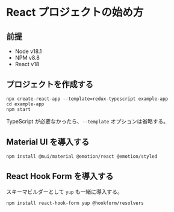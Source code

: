 # React プロジェクトの始め方

## 前提

- Node v18.1
- NPM v8.8
- React v18

## プロジェクトを作成する

    npx create-react-app --template=redux-typescript example-app
    cd example-app
    npm start

TypeScript が必要なかったら、`--template` オプションは省略する。

## Material UI を導入する

    npm install @mui/material @emotion/react @emotion/styled

## React Hook Form を導入する

スキーマビルダーとして `yup` も一緒に導入する。

    npm install react-hook-form yup @hookform/resolvers
